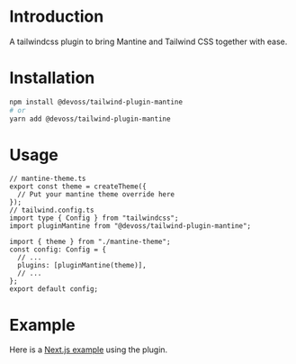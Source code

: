 # Introduction

A tailwindcss plugin to bring Mantine and Tailwind CSS together with ease.

# Installation

```sh
npm install @devoss/tailwind-plugin-mantine
# or
yarn add @devoss/tailwind-plugin-mantine
```

# Usage

```tsx
// mantine-theme.ts
export const theme = createTheme({
  // Put your mantine theme override here
});
// tailwind.config.ts
import type { Config } from "tailwindcss";
import pluginMantine from "@devoss/tailwind-plugin-mantine";

import { theme } from "./mantine-theme";
const config: Config = {
  // ...
  plugins: [pluginMantine(theme)],
  // ...
};
export default config;
```

# Example

Here is a [Next.js example](https://github.com/Sajarin-M/tailwind-plugin-mantine-example) using the plugin.
